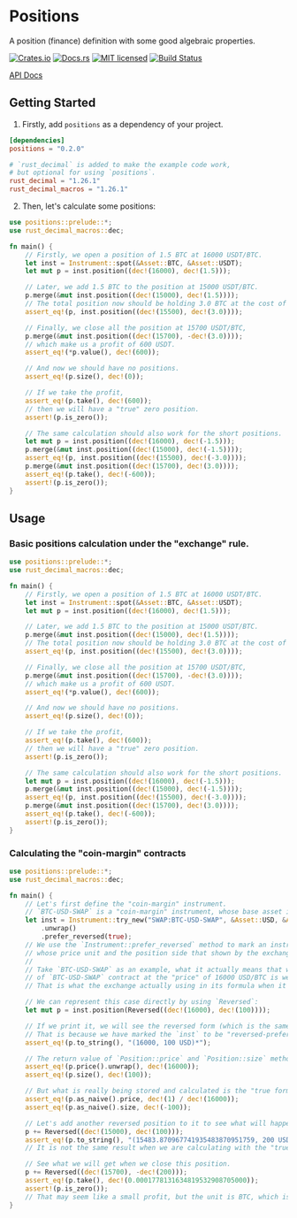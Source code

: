 # Positions

A position (finance) definition with some good algebraic properties.

[![Crates.io][crates-badge]][crates-url]
[![Docs.rs][docsrs-badge]][docsrs-url]
[![MIT licensed][mit-badge]][mit-url]
[![Build Status][actions-badge]][actions-url]

[API Docs][docsrs-url]

[crates-badge]: https://img.shields.io/crates/v/positions.svg
[crates-url]: https://crates.io/crates/positions
[docsrs-badge]: https://img.shields.io/docsrs/positions
[docsrs-url]: https://docs.rs/positions/latest/positions
[mit-badge]: https://img.shields.io/badge/license-MIT-blue.svg
[mit-url]: https://github.com/Nouzan/positions/blob/master/LICENSE
[actions-badge]: https://github.com/Nouzan/positions/workflows/CI/badge.svg
[actions-url]: https://github.com/Nouzan/positions/actions?query=workflow%3ACI+branch%3Amain

## Getting Started

1. Firstly, add `positions` as a dependency of your project.

```toml
[dependencies]
positions = "0.2.0"

# `rust_decimal` is added to make the example code work,
# but optional for using `positions`.
rust_decimal = "1.26.1"
rust_decimal_macros = "1.26.1"
```

2. Then, let's calculate some positions:

```rust
use positions::prelude::*;
use rust_decimal_macros::dec;

fn main() {
    // Firstly, we open a position of 1.5 BTC at 16000 USDT/BTC.
    let inst = Instrument::spot(&Asset::BTC, &Asset::USDT);
    let mut p = inst.position((dec!(16000), dec!(1.5)));

    // Later, we add 1.5 BTC to the position at 15000 USDT/BTC.
    p.merge(&mut inst.position((dec!(15000), dec!(1.5))));
    // The total position now should be holding 3.0 BTC at the cost of 1550 USDT/BTC.
    assert_eq!(p, inst.position((dec!(15500), dec!(3.0))));

    // Finally, we close all the position at 15700 USDT/BTC,
    p.merge(&mut inst.position((dec!(15700), -dec!(3.0))));
    // which make us a profit of 600 USDT.
    assert_eq!(*p.value(), dec!(600));

    // And now we should have no positions.
    assert_eq!(p.size(), dec!(0));

    // If we take the profit,
    assert_eq!(p.take(), dec!(600));
    // then we will have a "true" zero position.
    assert!(p.is_zero());

    // The same calculation should also work for the short positions.
    let mut p = inst.position((dec!(16000), dec!(-1.5)));
    p.merge(&mut inst.position((dec!(15000), dec!(-1.5))));
    assert_eq!(p, inst.position((dec!(15500), dec!(-3.0))));
    p.merge(&mut inst.position((dec!(15700), dec!(3.0))));
    assert_eq!(p.take(), dec!(-600));
    assert!(p.is_zero());
}
```

## Usage
### Basic positions calculation under the "exchange" rule.
```rust
use positions::prelude::*;
use rust_decimal_macros::dec;

fn main() {
    // Firstly, we open a position of 1.5 BTC at 16000 USDT/BTC.
    let inst = Instrument::spot(&Asset::BTC, &Asset::USDT);
    let mut p = inst.position((dec!(16000), dec!(1.5)));

    // Later, we add 1.5 BTC to the position at 15000 USDT/BTC.
    p.merge(&mut inst.position((dec!(15000), dec!(1.5))));
    // The total position now should be holding 3.0 BTC at the cost of 1550 USDT/BTC.
    assert_eq!(p, inst.position((dec!(15500), dec!(3.0))));

    // Finally, we close all the position at 15700 USDT/BTC,
    p.merge(&mut inst.position((dec!(15700), -dec!(3.0))));
    // which make us a profit of 600 USDT.
    assert_eq!(*p.value(), dec!(600));

    // And now we should have no positions.
    assert_eq!(p.size(), dec!(0));

    // If we take the profit,
    assert_eq!(p.take(), dec!(600));
    // then we will have a "true" zero position.
    assert!(p.is_zero());

    // The same calculation should also work for the short positions.
    let mut p = inst.position((dec!(16000), dec!(-1.5)));
    p.merge(&mut inst.position((dec!(15000), dec!(-1.5))));
    assert_eq!(p, inst.position((dec!(15500), dec!(-3.0))));
    p.merge(&mut inst.position((dec!(15700), dec!(3.0))));
    assert_eq!(p.take(), dec!(-600));
    assert!(p.is_zero());
}
```
### Calculating the "coin-margin" contracts
```rust
use positions::prelude::*;
use rust_decimal_macros::dec;

fn main() {
    // Let's first define the "coin-margin" instrument.
    // `BTC-USD-SWAP` is a "coin-margin" instrument, whose base asset is `USD`.
    let inst = Instrument::try_new("SWAP:BTC-USD-SWAP", &Asset::USD, &Asset::BTC)
        .unwrap()
        .prefer_reversed(true);
    // We use the `Instrument::prefer_reversed` method to mark an instrument as a reversed instrument,
    // whose price unit and the position side that shown by the exchange (and `positions`) are actually reversed.
    //
    // Take `BTC-USD-SWAP` as an example, what it actually means that we are holding a $100 "long" position
    // of `BTC-USD-SWAP` contract at the "price" of 16000 USD/BTC is we short $100 at the price of (1/16000) BTC/USD.
    // That is what the exchange actually using in its formula when it calculates your total position as well as your profit.

    // We can represent this case directly by using `Reversed`:
    let mut p = inst.position(Reversed((dec!(16000), dec!(100))));

    // If we print it, we will see the reversed form (which is the same as what you see in the exchange) of the position.
    // That is because we have marked the `inst` to be "reversed-preferring".
    assert_eq!(p.to_string(), "(16000, 100 USD)*");

    // The return value of `Position::price` and `Position::size` methods also respect this setting.
    assert_eq!(p.price().unwrap(), dec!(16000));
    assert_eq!(p.size(), dec!(100));

    // But what is really being stored and calculated is the "true form".
    assert_eq!(p.as_naive().price, dec!(1) / dec!(16000));
    assert_eq!(p.as_naive().size, dec!(-100));

    // Let's add another reversed position to it to see what will happen.
    p += Reversed((dec!(15000), dec!(100)));
    assert_eq!(p.to_string(), "(15483.870967741935483870951759, 200 USD)*");
    // It is not the same result when we are calculating with the "true form", but this is the right answer.

    // See what we will get when we close this position.
    p += Reversed((dec!(15700), -dec!(200)));
    assert_eq!(p.take(), dec!(0.0001778131634819532908705000));
    assert!(p.is_zero());
    // That may seem like a small profit, but the unit is BTC, which is actually not small.
}
```